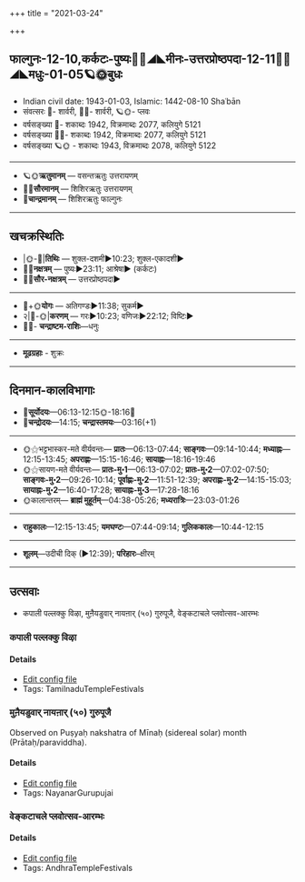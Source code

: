 +++
title = "2021-03-24"

+++
## फाल्गुनः-12-10,कर्कटः-पुष्यः🌛🌌◢◣मीनः-उत्तरप्रोष्ठपदा-12-11🌌🌞◢◣मधुः-01-05🪐🌞बुधः
- Indian civil date: 1943-01-03, Islamic: 1442-08-10 Shaʿbān
- संवत्सरः 🌛- शार्वरी, 🌌🌞- शार्वरी, 🪐🌞- प्लवः
- वर्षसङ्ख्या 🌛- शकाब्दः 1942, विक्रमाब्दः 2077, कलियुगे 5121
- वर्षसङ्ख्या 🌌🌞- शकाब्दः 1942, विक्रमाब्दः 2077, कलियुगे 5121
- वर्षसङ्ख्या 🪐🌞 - शकाब्दः 1943, विक्रमाब्दः 2078, कलियुगे 5122
___________________
- 🪐🌞**ऋतुमानम्** — वसन्तऋतुः उत्तरायणम्
- 🌌🌞**सौरमानम्** — शिशिरऋतुः उत्तरायणम्
- 🌛**चान्द्रमानम्** — शिशिरऋतुः फाल्गुनः
___________________


## खचक्रस्थितिः
- |🌞-🌛|**तिथिः** — शुक्ल-दशमी►10:23; शुक्ल-एकादशी►  
- 🌌🌛**नक्षत्रम्** — पुष्यः►23:11; आश्रेषा► (कर्कटः)  
- 🌌🌞**सौर-नक्षत्रम्** — उत्तरप्रोष्ठपदा►  
___________________
- 🌛+🌞**योगः** — अतिगण्डः►11:38; सुकर्म►  
- २|🌛-🌞|**करणम्** — गरः►10:23; वणिजः►22:12; विष्टिः►  
- 🌌🌛- **चन्द्राष्टम-राशिः**—धनुः  
___________________
- **मूढग्रहाः** - शुक्रः
___________________


## दिनमान-कालविभागाः
- 🌅**सूर्योदयः**—06:13-12:15🌞️-18:16🌇  
- 🌛**चन्द्रोदयः**—14:15; **चन्द्रास्तमयः**—03:16(+1)  
___________________
- 🌞⚝भट्टभास्कर-मते वीर्यवन्तः— **प्रातः**—06:13-07:44; **साङ्गवः**—09:14-10:44; **मध्याह्नः**—12:15-13:45; **अपराह्णः**—15:15-16:46; **सायाह्नः**—18:16-19:46  
- 🌞⚝सायण-मते वीर्यवन्तः— **प्रातः-मु॰1**—06:13-07:02; **प्रातः-मु॰2**—07:02-07:50; **साङ्गवः-मु॰2**—09:26-10:14; **पूर्वाह्णः-मु॰2**—11:51-12:39; **अपराह्णः-मु॰2**—14:15-15:03; **सायाह्नः-मु॰2**—16:40-17:28; **सायाह्नः-मु॰3**—17:28-18:16  
- 🌞कालान्तरम्— **ब्राह्मं मुहूर्तम्**—04:38-05:26; **मध्यरात्रिः**—23:03-01:26  
___________________
- **राहुकालः**—12:15-13:45; **यमघण्टः**—07:44-09:14; **गुलिककालः**—10:44-12:15  
___________________
- **शूलम्**—उदीची दिक् (►12:39); **परिहारः**–क्षीरम्  
___________________

## उत्सवाः
- कपाली पल्लक्कु विऴा, मुऩैयडुवार् नायऩार् (५०) गुरुपूजै, वेङ्कटाचले प्लवोत्सव-आरम्भः
### कपाली पल्लक्कु विऴा



#### Details
- [Edit config file](https://github.com/jyotisham/adyatithi/tree/master/temples/Tamil/relative_event/kar2pagAmbAL%E2%80%93kapAlIzvarar%20tirukkalyANam/offset__-4/kapAlI%20pallakku%20vizhA.toml)
- Tags: TamilnaduTempleFestivals


### मुऩैयडुवार् नायऩार् (५०) गुरुपूजै

Observed on Puṣyaḥ nakshatra of Mīnaḥ (sidereal solar) month (Prātaḥ/paraviddha). 

#### Details
- [Edit config file](https://github.com/jyotisham/adyatithi/tree/master/mahApuruSha/nAyanAr/sidereal_solar_month/nakshatra/12/08/mun2aiyaDuvAr%20nAyan2Ar%20%2850%29%20gurupUjai.toml)
- Tags: NayanarGurupujai


### वेङ्कटाचले प्लवोत्सव-आरम्भः



#### Details
- [Edit config file](https://github.com/jyotisham/adyatithi/tree/master/temples/venkaTAchala/relative_event/vEGkaTAcalE%20plavOtsava-samApanam/offset__-4/vEGkaTAcalE%20plavOtsava-ArambhaH.toml)
- Tags: AndhraTempleFestivals


